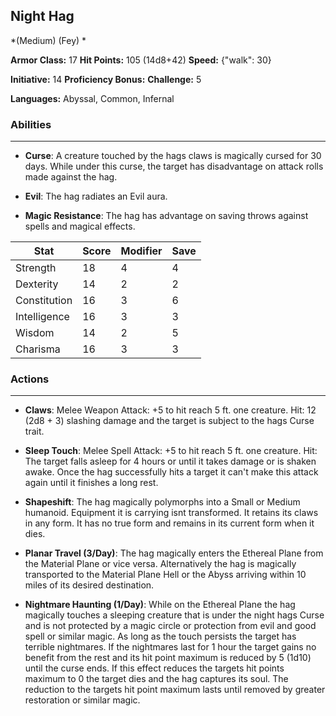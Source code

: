 ## Night Hag
*(Medium) (Fey) *

**Armor Class:** 17
**Hit Points:** 105 (14d8+42)
**Speed:** {"walk": 30}

**Initiative:** 14
**Proficiency Bonus:**
**Challenge:** 5

**Languages:** Abyssal, Common, Infernal

### Abilities
 --- 
- **Curse**: A creature touched by the hags claws is magically cursed for 30 days. While under this curse, the target has disadvantage on attack rolls made against the hag.

- **Evil**: The hag radiates an Evil aura.

- **Magic Resistance**: The hag has advantage on saving throws against spells and magical effects.



| Stat | Score | Modifier | Save |
| ---- | ---- | ---- | ---- |
| Strength | 18 | 4 | 4 |
| Dexterity | 14 | 2 | 2 |
| Constitution | 16 | 3 | 6 |
| Intelligence | 16 | 3 | 3 |
| Wisdom | 14 | 2 | 5 |
| Charisma | 16 | 3 | 3 |

### Actions
 --- 
- **Claws**: Melee Weapon Attack: +5 to hit  reach 5 ft.  one creature. Hit: 12 (2d8 + 3) slashing damage  and the target is subject to the hags Curse trait.

- **Sleep Touch**: Melee Spell Attack: +5 to hit  reach 5 ft.  one creature. Hit: The target falls asleep for 4 hours or until it takes damage or is shaken awake. Once the hag successfully hits a target  it can't make this attack again until it finishes a long rest.

- **Shapeshift**: The hag magically polymorphs into a Small or Medium humanoid. Equipment it is carrying isnt transformed. It retains its claws in any form. It has no true form and remains in its current form when it dies.

- **Planar Travel (3/Day)**: The hag magically enters the Ethereal Plane from the Material Plane  or vice versa. Alternatively  the hag is magically transported to the Material Plane  Hell  or the Abyss  arriving within 10 miles of its desired destination.

- **Nightmare Haunting (1/Day)**: While on the Ethereal Plane  the hag magically touches a sleeping creature that is under the night hags Curse and is not protected by a magic circle or protection from evil and good spell or similar magic. As long as the touch persists  the target has terrible nightmares. If the nightmares last for 1 hour  the target gains no benefit from the rest  and its hit point maximum is reduced by 5 (1d10) until the curse ends. If this effect reduces the targets hit points maximum to 0  the target dies and the hag captures its soul. The reduction to the targets hit point maximum lasts until removed by greater restoration or similar magic.

